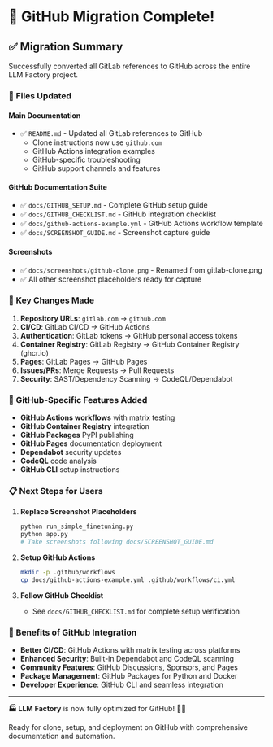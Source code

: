 # 🎉 GitHub Migration Complete!

## ✅ Migration Summary

Successfully converted all GitLab references to GitHub across the entire LLM Factory project.

### 📁 Files Updated

#### Main Documentation
- ✅ `README.md` - Updated all GitLab references to GitHub
  - Clone instructions now use `github.com`
  - GitHub Actions integration examples
  - GitHub-specific troubleshooting
  - GitHub support channels and features

#### GitHub Documentation Suite
- ✅ `docs/GITHUB_SETUP.md` - Complete GitHub setup guide
- ✅ `docs/GITHUB_CHECKLIST.md` - GitHub integration checklist
- ✅ `docs/github-actions-example.yml` - GitHub Actions workflow template
- ✅ `docs/SCREENSHOT_GUIDE.md` - Screenshot capture guide

#### Screenshots
- ✅ `docs/screenshots/github-clone.png` - Renamed from gitlab-clone.png
- ✅ All other screenshot placeholders ready for capture

### 🔧 Key Changes Made

1. **Repository URLs**: `gitlab.com` → `github.com`
2. **CI/CD**: GitLab CI/CD → GitHub Actions
3. **Authentication**: GitLab tokens → GitHub personal access tokens
4. **Container Registry**: GitLab Registry → GitHub Container Registry (ghcr.io)
5. **Pages**: GitLab Pages → GitHub Pages
6. **Issues/PRs**: Merge Requests → Pull Requests
7. **Security**: SAST/Dependency Scanning → CodeQL/Dependabot

### 🚀 GitHub-Specific Features Added

- **GitHub Actions workflows** with matrix testing
- **GitHub Container Registry** integration
- **GitHub Packages** PyPI publishing
- **GitHub Pages** documentation deployment
- **Dependabot** security updates
- **CodeQL** code analysis
- **GitHub CLI** setup instructions

### 📋 Next Steps for Users

1. **Replace Screenshot Placeholders**
   ```bash
   python run_simple_finetuning.py
   python app.py
   # Take screenshots following docs/SCREENSHOT_GUIDE.md
   ```

2. **Setup GitHub Actions**
   ```bash
   mkdir -p .github/workflows
   cp docs/github-actions-example.yml .github/workflows/ci.yml
   ```

3. **Follow GitHub Checklist**
   - See `docs/GITHUB_CHECKLIST.md` for complete setup verification

### 🎯 Benefits of GitHub Integration

- **Better CI/CD**: GitHub Actions with matrix testing across platforms
- **Enhanced Security**: Built-in Dependabot and CodeQL scanning
- **Community Features**: GitHub Discussions, Sponsors, and Pages
- **Package Management**: GitHub Packages for Python and Docker
- **Developer Experience**: GitHub CLI and seamless integration

---

**🏭 LLM Factory** is now fully optimized for GitHub! 🐙✨

Ready for clone, setup, and deployment on GitHub with comprehensive documentation and automation.
